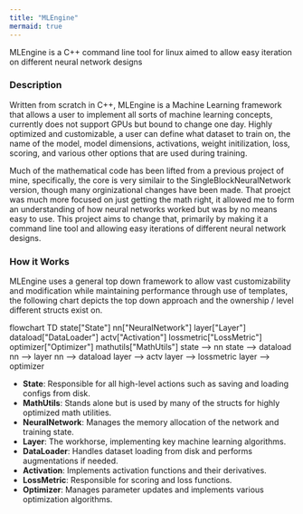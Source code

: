 ```yaml
---
title: "MLEngine"
mermaid: true
---
```


MLEngine is a C++ command line tool for linux aimed to allow easy iteration on different neural network designs

### Description
Written from scratch in C++, MLEngine is a Machine Learning framework that allows a user to implement all sorts of machine 
learning concepts, currently does not support GPUs but bound to change one day. Highly optimized and customizable, a user 
can define what dataset to train on, the name of the model, model dimensions, activations, weight initilization, loss, scoring, 
and various other options that are used during training.

Much of the mathematical code has been lifted from a previous project of mine, specifically, the core is very similair to the 
SingleBlockNeuralNetwork version, though many orginizational changes have been made. That proejct was much more focused on just 
getting the math right, it allowed me to form an understanding of how neural networks worked but was by no means easy to use. 
This project aims to change that, primarily by making it a command line tool and allowing easy iterations of different neural 
network designs.  

### How it Works
MLEngine uses a general top down framework to allow vast customizability and modification while maintaining performance through 
use of templates, the following chart depicts the top down approach and the ownership / level different structs exist on.

<div class="mermaid">
flowchart TD
    state["State"]
    nn["NeuralNetwork"]
    layer["Layer"]
    dataload["DataLoader"]
    actv["Activation"]
    lossmetric["LossMetric"]
    optimizer["Optimizer"]
    mathutils["MathUtils"]
    state --> nn
    state --> dataload
    nn --> layer
    nn --> dataload
    layer --> actv
    layer --> lossmetric
    layer --> optimizer
</div>

- **State**: Responsible for all high-level actions such as saving and loading configs from disk.</li>
- **MathUtils**: Stands alone but is used by many of the structs for highly optimized math utilities.</li>
- **NeuralNetwork**: Manages the memory allocation of the network and training state.</li>
- **Layer**: The workhorse, implementing key machine learning algorithms.</li>
- **DataLoader**: Handles dataset loading from disk and performs augmentations if needed.</li>
- **Activation**: Implements activation functions and their derivatives.</li>
- **LossMetric**: Responsible for scoring and loss functions.</li>
- **Optimizer**: Manages parameter updates and implements various optimization algorithms.</li>

